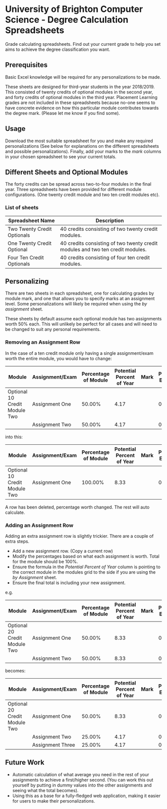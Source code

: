 # University of Brighton Computer Science - Degree Calculation Spreadsheets
Grade calculating spreadsheets. Find out your current grade to help you set aims to achieve the degree classification you want.

## Prerequisites 
Basic Excel knowledge will be required for any personalizations to be made.

These sheets are designed for third-year students in the year 2018/2019. This consisted of twenty credits of optional modules in the second year, and forty credits of optional modules in the third year. Placement Learning grades are not included in these spreadsheets because no-one seems to have concrete evidence on how this particular module contributes towards the degree mark. (Please let me know if you find some).

## Usage
Download the most suitable spreadsheet for you and make any required personalizations (See below for explanations on the different spreadsheets and possible personalizations). Finally, add your marks to the *mark* columns in your chosen spreadsheet to see your current totals.

## Different Sheets and Optional Modules
The forty credits can be spread across two-to-four modules in the final year. Three spreadsheets have been provided for different module configurations. (One twenty credit module and two ten credit modules etc).

### List of sheets

| Spreadsheet Name            | Description                                                                    |
|-----------------------------|--------------------------------------------------------------------------------|
| Two Twenty Credit Optionals | 40 credits consisting of two twenty credit modules.                            |
| One Twenty Credit Optional  | 40 credits consisting of two twenty credit modules and two ten credit modules. |
| Four Ten Credit Optionals   | 40 credits consisting of four ten credit modules.                              |

## Personalizing 
There are two sheets in each spreadsheet, one for calculating grades by module mark, and one that allows you to specify marks at an assignment level. Some personalizations will likely be required when using the *by assignment* sheet.

These sheets by default assume each optional module has two assignments worth 50% each. This will unlikely be perfect for all cases and will need to be changed to suit any personal requirements.

### Removing an Assignment Row
In the case of a ten credit module only having a single assignment/exam worth the entire module, you would have to change:

| Module                        | Assignment/Exam | Percentage of Module | Potential Percent of Year | Mark | Percent Earned | Final Degree Contribution |
|-------------------------------|-----------------|----------------------|---------------------------|------|----------------|---------------------------|
| Optional 10 Credit Module Two | Assignment One  | 50.00%               | 4.17                      |      | 0.00           | 0.00                      |
|                               | Assignment Two  | 50.00%               | 4.17                      |      | 0.00           | 0.00                      |

into this:

| Module                        | Assignment/Exam | Percentage of Module | Potential Percent of Year | Mark | Percent Earned | Final Degree Contribution |
|-------------------------------|-----------------|----------------------|---------------------------|------|----------------|---------------------------|
| Optional 10 Credit Module Two | Assignment One  | 100.00%              | 8.33                      |      | 0.00           | 0.00                      |

A row has been deleted, percentage worth changed. The rest will auto calculate.

### Adding an Assignment Row
Adding an extra assignment row is slightly trickier. There are a couple of extra steps.

- Add a new assignment row. (Copy a current row)
- Modify the percentages based on what each assignment is worth. Total for the module should be 100%.
- Ensure the formula in the *Potential Percent of Year* column is pointing to the correct module in the modules grid to the side if you are using the *by Assignment* sheet.
- Ensure the final total is including your new assignment.

e.g.

| Module                        | Assignment/Exam | Percentage of Module | Potential Percent of Year | Mark | Percent Earned | Final Degree Contribution |
|-------------------------------|-----------------|----------------------|---------------------------|------|----------------|---------------------------|
| Optional 20 Credit Module Two | Assignment One  | 50.00%               | 8.33                      |      | 0.00           | 0.00                      |
|                               | Assignment Two  | 50.00%               | 8.33                      |      | 0.00           | 0.00                      |

becomes:

| Module                        | Assignment/Exam   | Percentage of Module | Potential Percent of Year | Mark | Percent Earned | Final Degree Contribution |
|-------------------------------|-------------------|----------------------|---------------------------|------|----------------|---------------------------|
| Optional 20 Credit Module Two | Assignment One    | 50.00%               | 8.33                      |      | 0.00           | 0.00                      |
|                               | Assignment Two    | 25.00%               | 4.17                      |      | 0.00           | 0.00                      |
|                               | Assignment Three  | 25.00%               | 4.17                      |      | 0.00           | 0.00                      |

## Future Work
- Automatic calculation of what average you need in the rest of your assignments to achieve a first/higher second. (You can work this out yourself by putting in dummy values into the other assignments and seeing what the total becomes).
- Using this as a base for a fully-fledged web application, making it easier for users to make their personalizations.
